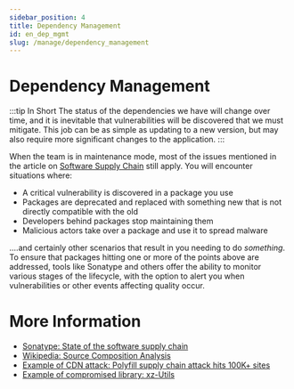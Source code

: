 ```yaml
---
sidebar_position: 4
title: Dependency Management
id: en_dep_mgmt
slug: /manage/dependency_management
---
```


# Dependency Management
:::tip In Short
The status of the dependencies we have will change over time, and it is inevitable that vulnerabilities will be discovered that we must mitigate. This job can be as simple as updating to a new version, but may also require more significant changes to the application.
:::

When the team is in maintenance mode, most of the issues mentioned in the article on [Software Supply Chain](/en/develop/software_supply_chain) still apply. You will encounter situations where:
* A critical vulnerability is discovered in a package you use
* Packages are deprecated and replaced with something new that is not directly compatible with the old
* Developers behind packages stop maintaining them
* Malicious actors take over a package and use it to spread malware

....and certainly other scenarios that result in you needing to do _something_. To ensure that packages hitting one or more of the points above are addressed, tools like Sonatype and others offer the ability to monitor various stages of the lifecycle, with the option to alert you when vulnerabilities or other events affecting quality occur.

# More Information
* [Sonatype: State of the software supply chain](https://www.sonatype.com/state-of-the-software-supply-chain/introduction)
* [Wikipedia: Source Composition Analysis](https://en.wikipedia.org/wiki/Software_composition_analysis)
* [Example of CDN attack: Polyfill supply chain attack hits 100K+ sites](https://sansec.io/research/polyfill-supply-chain-attackX)
* [Example of compromised library: xz-Utils](https://arstechnica.com/security/2024/04/what-we-know-about-the-xz-utils-backdoor-that-almost-infected-the-world/)
